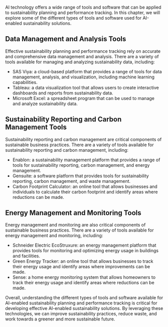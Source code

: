 
AI technology offers a wide range of tools and software that can be applied to sustainability planning and performance tracking. In this chapter, we will explore some of the different types of tools and software used for AI-enabled sustainability solutions.

Data Management and Analysis Tools
----------------------------------

Effective sustainability planning and performance tracking rely on accurate and comprehensive data management and analysis. There are a variety of tools available for managing and analyzing sustainability data, including:

* SAS Viya: a cloud-based platform that provides a range of tools for data management, analysis, and visualization, including machine learning capabilities.
* Tableau: a data visualization tool that allows users to create interactive dashboards and reports from sustainability data.
* Microsoft Excel: a spreadsheet program that can be used to manage and analyze sustainability data.

Sustainability Reporting and Carbon Management Tools
----------------------------------------------------

Sustainability reporting and carbon management are critical components of sustainable business practices. There are a variety of tools available for sustainability reporting and carbon management, including:

* Enablon: a sustainability management platform that provides a range of tools for sustainability reporting, carbon management, and energy management.
* Gensuite: a software platform that provides tools for sustainability reporting, carbon management, and waste management.
* Carbon Footprint Calculator: an online tool that allows businesses and individuals to calculate their carbon footprint and identify areas where reductions can be made.

Energy Management and Monitoring Tools
--------------------------------------

Energy management and monitoring are also critical components of sustainable business practices. There are a variety of tools available for energy management and monitoring, including:

* Schneider Electric EcoStruxure: an energy management platform that provides tools for monitoring and optimizing energy usage in buildings and facilities.
* Green Energy Tracker: an online tool that allows businesses to track their energy usage and identify areas where improvements can be made.
* Sense: a home energy monitoring system that allows homeowners to track their energy usage and identify areas where reductions can be made.

Overall, understanding the different types of tools and software available for AI-enabled sustainability planning and performance tracking is critical for developing effective AI-enabled sustainability solutions. By leveraging these technologies, we can improve sustainability practices, reduce waste, and work towards a greener and more sustainable future.
